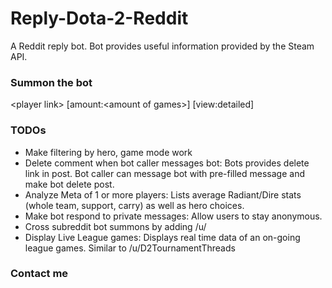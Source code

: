 Reply-Dota-2-Reddit
============

A Reddit reply bot. Bot provides useful information provided by the Steam API.

### Summon the bot
\<player link\> [amount:\<amount of games\>] [view:detailed]

### TODOs
* Make filtering by hero, game mode work 
* Delete comment when bot caller messages bot: Bots provides delete link in post. Bot caller can message bot with pre-filled message and make bot delete post. 
* Analyze Meta of 1 or more players: Lists average Radiant/Dire stats (whole team, support, carry) as well as hero choices. 
* Make bot respond to private messages: Allow users to stay anonymous. 
* Cross subreddit bot summons by adding /u/<bot name> 
* Display Live League games: Displays real time data of an on-going league games. Similar to /u/D2TournamentThreads 

### Contact me
[Steam]:http://steamcommunity.com/profiles/76561198036893543
